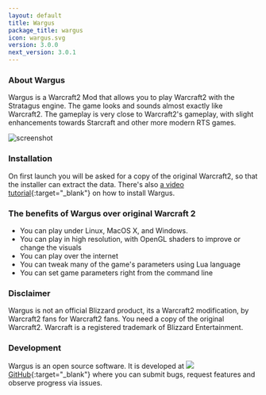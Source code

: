 ```yaml
---
layout: default
title: Wargus
package_title: wargus
icon: wargus.svg
version: 3.0.0
next_version: 3.0.1
---
```

### About Wargus

Wargus is a Warcraft2 Mod that allows you to play Warcraft2 with the Stratagus
engine. The game looks and sounds almost exactly like Warcraft2.  The gameplay
is very close to Warcraft2's gameplay, with slight enhancements towards
Starcraft and other more modern RTS games.

![screenshot](img/screenshotWargus.png)

### Installation

On first launch you will be asked for a copy of the original Warcraft2, so that
the installer can extract the data.  There's also [a video
tutorial](https://www.youtube.com/watch?v=fnY13i105LE&feature=youtu.be){:target="_blank"}
on how to install Wargus.

### The benefits of Wargus over original Warcraft 2

* You can play under Linux, MacOS X, and Windows.
* You can play in high resolution, with OpenGL shaders to improve or change the visuals
* You can play over the internet
* You can tweak many of the game's parameters using Lua language
* You can set game parameters right from the command line

### Disclaimer

Wargus is not an official Blizzard product, its a Warcraft2 modification, by
Warcraft2 fans for Warcraft2 fans. You need a copy of the original Warcraft2.
Warcraft is a registered trademark of Blizzard Entertainment. 

### Development

Wargus is an open source software. It is developed at
[![](img/github.svg)GitHub](https://github.com/Wargus/wargus){:target="_blank"}
where you can submit bugs, request features and observe progress via issues.

